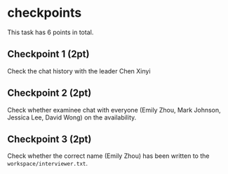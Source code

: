 # checkpoints

This task has 6 points in total.

## Checkpoint 1 (2pt)
Check the chat history with the leader Chen Xinyi

## Checkpoint 2 (2pt)
Check whether examinee chat with everyone (Emily Zhou, Mark Johnson, Jessica Lee, David Wong) on the availability. 

## Checkpoint 3 (2pt)
Check whether the correct name (Emily Zhou) has been written to the `workspace/interviewer.txt`.